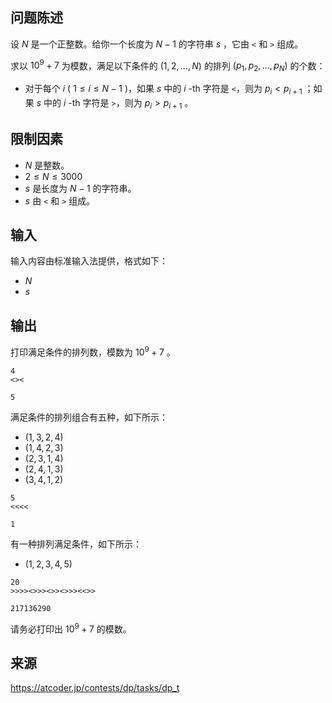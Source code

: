 ## 问题陈述

设 $N$ 是一个正整数。给你一个长度为 $N - 1$ 的字符串 $s$ ，它由 `<` 和 `>` 组成。

求以 $10^9 + 7$ 为模数，满足以下条件的 $(1, 2, \ldots, N)$ 的排列 $(p_1, p_2, \ldots, p_N)$ 的个数：

- 对于每个 $i$ ( $1 \leq i \leq N - 1$ )，如果 $s$ 中的 $i$ -th 字符是 `<`，则为 $p_i \lt p_{i + 1}$ ；如果 $s$ 中的 $i$ -th 字符是 `>`，则为 $p_i \gt p_{i + 1}$ 。

## 限制因素

- $N$ 是整数。
- $2 \leq N \leq 3000$
- $s$ 是长度为 $N - 1$ 的字符串。
- $s$ 由 `<` 和 `>` 组成。

## 输入

输入内容由标准输入法提供，格式如下：

- $N$
- $s$

## 输出

打印满足条件的排列数，模数为 $10^9 + 7$ 。

```input1
4
<><
``` 

```output1
5
```

满足条件的排列组合有五种，如下所示：

- $(1, 3, 2, 4)$
- $(1, 4, 2, 3)$
- $(2, 3, 1, 4)$
- $(2, 4, 1, 3)$
- $(3, 4, 1, 2)$ 


```input2
5
<<<<
``` 


```output2
1
```

有一种排列满足条件，如下所示：

- $(1, 2, 3, 4, 5)$ 


```input3
20
>>>><>>><>><>>><<>>
``` 


```output3
217136290
```

请务必打印出 $10^9 + 7$ 的模数。

## 来源

https://atcoder.jp/contests/dp/tasks/dp_t